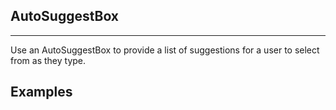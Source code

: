 ## AutoSuggestBox

---

Use an AutoSuggestBox to provide a list of suggestions for a user to select from as they type.

## Examples

